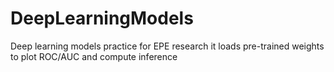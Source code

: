 # DeepLearningModels
Deep learning models practice for EPE research
it loads pre-trained weights to plot ROC/AUC and compute inference
